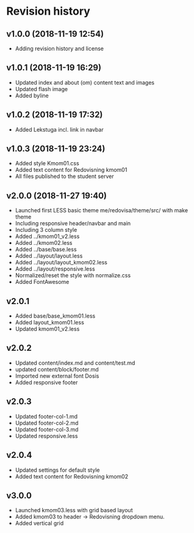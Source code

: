 Revision history
======================



v1.0.0 (2018-11-19 12:54)
----------------------

* Adding revision history and license


v1.0.1 (2018-11-19 16:29)
----------------------

* Updated index and about (om) content text and images
* Updated flash image
* Added byline


v1.0.2 (2018-11-19 17:32)
----------------------

* Added Lekstuga incl. link in navbar


v1.0.3 (2018-11-19 23:24)
----------------------

* Added style Kmom01.css
* Added text content for Redovisning kmom01
* All files published to the student server


v2.0.0 (2018-11-27 19:40)
----------------------

* Launched first LESS basic theme me/redovisa/theme/src/ with make theme
* Including responsive header/navbar and main
* Including 3 column style
* Added ../kmom01_v2.less
* Added ../kmom02.less
* Added ../base/base.less
* Added ../layout/layout.less
* Added ../layout/layout_kmom02.less
* Added ../layout/responsive.less
* Normalized/reset the style with normalize.css
* Added FontAwesome


v2.0.1
----------------------
* Added base/base_kmom01.less
* Added layout_kmom01.less
* Updated kmom01_v2.less


v2.0.2
----------------------
* Updated content/index.md and content/test.md
* updated content/block/footer.md
* Imported new external font Dosis
* Added responsive footer


v2.0.3
----------------------
* Updated footer-col-1.md
* Updated footer-col-2.md
* Updated footer-col-3.md
* Updated responsive.less


v2.0.4
----------------------
* Updated settings for default style
* Added text content for Redovisning kmom02

v3.0.0
----------------------
* Launched kmom03.less with grid based layout
* Added kmom03 to header -> Redovisning dropdown menu.
* Added vertical grid
